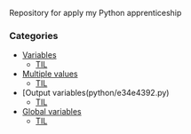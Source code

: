 Repository for apply my Python apprenticeship

### Categories
- [Variables](python/0a3affb2.py)
	- [TIL](https://github.com/lucas-salves/ultimateTil/blob/master/python/0a3affb2.md)
- [Multiple values](python/088e1f79.py)
	- [TIL](https://github.com/lucas-salves/ultimateTil/blob/master/python/088e1f79.md)
- [Output variables(python/e34e4392.py)
	- [TIL](https://github.com/lucas-salves/ultimateTil/blob/master/python/e34e4392.md)
- [Global variables](python/44b7b3e0.py)
	- [TIL](https://github.com/lucas-salves/ultimateTil/blob/master/python/44b7b3e0.md)
